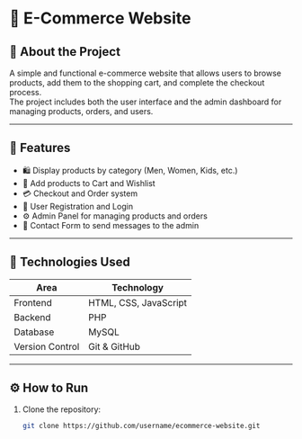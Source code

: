 # 🛒 E-Commerce Website

## 📌 About the Project
A simple and functional e-commerce website that allows users to browse products, add them to the shopping cart, and complete the checkout process.  
The project includes both the user interface and the admin dashboard for managing products, orders, and users.

---

## 🚀 Features
- 🛍️ Display products by category (Men, Women, Kids, etc.)
- 🛒 Add products to Cart and Wishlist
- 💳 Checkout and Order system
- 🔐 User Registration and Login
- ⚙️ Admin Panel for managing products and orders
- 💬 Contact Form to send messages to the admin

---

## 🧱 Technologies Used
| Area | Technology |
|------|-------------|
| Frontend | HTML, CSS, JavaScript |
| Backend | PHP |
| Database | MySQL |
| Version Control | Git & GitHub |

---

## ⚙️ How to Run
1. Clone the repository:
   ```bash
   git clone https://github.com/username/ecommerce-website.git
